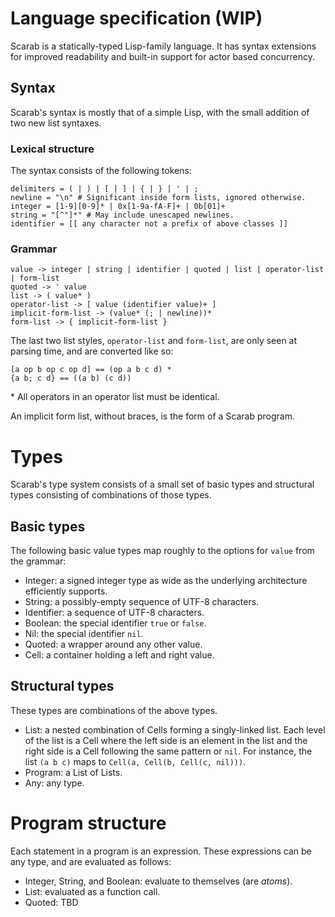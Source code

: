 # Language specification (WIP)

Scarab is a statically-typed Lisp-family language. It has syntax extensions for improved readability and built-in support for actor based concurrency.

## Syntax

Scarab's syntax is mostly that of a simple Lisp, with the small addition of two new list syntaxes.

### Lexical structure

The syntax consists of the following tokens:

```
delimiters = ( | ) | [ | ] | { | } | ' | ;
newline = "\n" # Significant inside form lists, ignored otherwise. 
integer = [1-9][0-9]* | 0x[1-9a-fA-F]+ | 0b[01]+
string = "[^"]*" # May include unescaped newlines.
identifier = [[ any character not a prefix of above classes ]]
```

### Grammar

```
value -> integer | string | identifier | quoted | list | operator-list | form-list
quoted -> ' value
list -> ( value* )
operator-list -> [ value (identifier value)+ ]
implicit-form-list -> (value* (; | newline))*
form-list -> { implicit-form-list }
```

The last two list styles, `operator-list` and `form-list`, are only seen at parsing time, and are converted like so:

```
[a op b op c op d] == (op a b c d) *
{a b; c d} == ((a b) (c d))
```

\* All operators in an operator list must be identical.

An implicit form list, without braces, is the form of a Scarab program.

# Types

Scarab's type system consists of a small set of basic types and structural types consisting of combinations of those types.

## Basic types

The following basic value types map roughly to the options for `value` from the grammar:

* Integer: a signed integer type as wide as the underlying architecture efficiently supports.
* String: a possibly-empty sequence of UTF-8 characters.
* Identifier: a sequence of UTF-8 characters.
* Boolean: the special identifier `true` or `false`.
* Nil: the special identifier `nil`.
* Quoted: a wrapper around any other value.
* Cell: a container holding a left and right value.

## Structural types

These types are combinations of the above types.

* List: a nested combination of Cells forming a singly-linked list. Each level of the list is a Cell where the left side is an element in the list and the right side is a Cell following the same pattern or `nil`. For instance, the list `(a b c)` maps to `Cell(a, Cell(b, Cell(c, nil)))`.
* Program: a List of Lists.
* Any: any type.

# Program structure

Each statement in a program is an expression. These expressions can be any type, and are evaluated as follows:

* Integer, String, and Boolean: evaluate to themselves (are _atoms_).
* List: evaluated as a function call.
* Quoted: TBD
